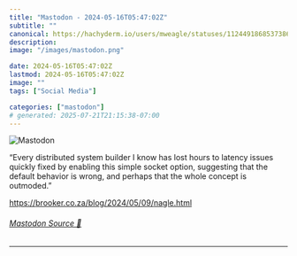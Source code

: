 ```yaml
---
title: "Mastodon - 2024-05-16T05:47:02Z"
subtitle: ""
canonical: https://hachyderm.io/users/mweagle/statuses/112449186853738673
description:
image: "/images/mastodon.png"

date: 2024-05-16T05:47:02Z
lastmod: 2024-05-16T05:47:02Z
image: ""
tags: ["Social Media"]

categories: ["mastodon"]
# generated: 2025-07-21T21:15:38-07:00
---
```

![Mastodon](/images/mastodon.png)

<p>“Every distributed system builder I know has lost hours to latency issues quickly fixed by enabling this simple socket option, suggesting that the default behavior is wrong, and perhaps that the whole concept is outmoded.”</p><p><a href="https://brooker.co.za/blog/2024/05/09/nagle.html" target="_blank" rel="nofollow noopener noreferrer" translate="no"><span class="invisible">https://</span><span class="ellipsis">brooker.co.za/blog/2024/05/09/</span><span class="invisible">nagle.html</span></a></p>


###### [Mastodon Source 🐘](https://hachyderm.io/@mweagle/112449186853738673)

___
